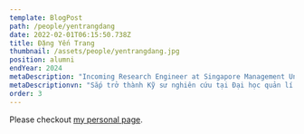 ```yaml
---
template: BlogPost
path: /people/yentrangdang
date: 2022-02-01T06:15:50.738Z
title: Đặng Yến Trang
thumbnail: /assets/people/yentrangdang.jpg
position: alumni
endYear: 2024
metaDescription: "Incoming Research Engineer at Singapore Management University"
metaDescriptionvn: "Sắp trở thành Kỹ sư nghiên cứu tại Đại học quản lí Singapore"
order: 3
---
```


Please checkout [my personal page](https://users.soict.hust.edu.vn/thanghq/?fbclid=IwAR2VaQ-JSrqiP-WFBaP8wqQMsfEwQ9ep10KAqNoQY63w2lZWPJuHPdgT8kQ).
